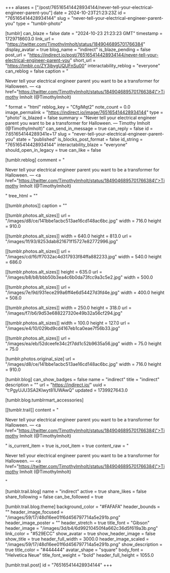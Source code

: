 +++
aliases = ["/post/765165414428934144/never-tell-your-electrical-engineer-parent-you"]
date = 2024-10-23T21:23:23Z
id = "765165414428934144"
slug = "never-tell-your-electrical-engineer-parent-you"
type = "tumblr-photo"

[tumblr]
can_blaze = false
date = "2024-10-23 21:23:23 GMT"
timestamp = 1729718603.0
link_url = "https://twitter.com/TimothyImholt/status/1849046895701766384"
display_avatar = true
blog_name = "indirect"
is_blaze_pending = false
post_url = "https://indirect.io/post/765165414428934144/never-tell-your-electrical-engineer-parent-you"
short_url = "https://tmblr.co/ZY3jbygUQUFnSu00"
interactability_reblog = "everyone"
can_reblog = false
caption = "<p>Never tell your electrical engineer parent you want to be a transformer for Halloween. — <a href=\"https://twitter.com/TimothyImholt/status/1849046895701766384\">Timothy Imholt (@TimothyImholt)</a></p>"
format = "html"
reblog_key = "CfgiMqt2"
note_count = 0.0
image_permalink = "https://indirect.io/image/765165414428934144"
type = "photo"
is_blazed = false
summary = "Never tell your electrical engineer parent you want to be a transformer for Halloween. — Timothy Imholt (@TimothyImholt)"
can_send_in_message = true
can_reply = false
id = 7.651654144289341e+17
slug = "never-tell-your-electrical-engineer-parent-you"
state = "published"
is_blocks_post_format = false
id_string = "765165414428934144"
interactability_blaze = "everyone"
should_open_in_legacy = true
can_like = false

[tumblr.reblog]
comment = "<p>Never tell your electrical engineer parent you want to be a transformer for Halloween. — <a href=\"https://twitter.com/TimothyImholt/status/1849046895701766384\">Timothy Imholt (@TimothyImholt)</a></p>"
tree_html = ""

[[tumblr.photos]]
caption = ""

[[tumblr.photos.alt_sizes]]
url = "/images/d8/ce/141bbe1acbc513ae16cd148ac6bc.jpg"
width = 716.0
height = 910.0

[[tumblr.photos.alt_sizes]]
width = 640.0
height = 813.0
url = "/images/1f/93/8253dab821671f15727e82772996.jpg"

[[tumblr.photos.alt_sizes]]
url = "/images/cd/f6/ff7032ac4d317933f84ffa882233.jpg"
width = 540.0
height = 686.0

[[tumblr.photos.alt_sizes]]
height = 635.0
url = "/images/b8/b8/bbb50b3ea4c6b0da73fcc9a3c5e2.jpg"
width = 500.0

[[tumblr.photos.alt_sizes]]
url = "/images/7e/9d/931ece299a6ff4e6d54427d3fd4e.jpg"
width = 400.0
height = 508.0

[[tumblr.photos.alt_sizes]]
width = 250.0
height = 318.0
url = "/images/f7/b6/9d53e688227320e49b32a56cf294.jpg"

[[tumblr.photos.alt_sizes]]
width = 100.0
height = 127.0
url = "/images/e4/10/029bd9cd4167eb1ca0eae7f56b33.jpg"

[[tumblr.photos.alt_sizes]]
url = "/images/ea/eb/52dceefe34c2f7dd1c52b9635a56.jpg"
width = 75.0
height = 75.0

[tumblr.photos.original_size]
url = "/images/d8/ce/141bbe1acbc513ae16cd148ac6bc.jpg"
width = 716.0
height = 910.0

[tumblr.blog]
can_show_badges = false
name = "indirect"
title = "indirect"
description = ""
url = "https://indirect.io/"
uuid = "t:PgyUJU3SA2Klwyt81UWAwQ"
updated = 1739927643.0

[tumblr.blog.tumblrmart_accessories]

[[tumblr.trail]]
content = "<p>Never tell your electrical engineer parent you want to be a transformer for Halloween. &mdash; <a href=\"https://twitter.com/TimothyImholt/status/1849046895701766384\">Timothy Imholt (@TimothyImholt)</a></p>"
is_current_item = true
is_root_item = true
content_raw = "<p>Never tell your electrical engineer parent you want to be a transformer for Halloween. — <a href=\"https://twitter.com/TimothyImholt/status/1849046895701766384\">Timothy Imholt (@TimothyImholt)</a></p>"

[tumblr.trail.blog]
name = "indirect"
active = true
share_likes = false
share_following = false
can_be_followed = true

[tumblr.trail.blog.theme]
background_color = "#FAFAFA"
header_bounds = ""
header_image_focused = "/images/59/17/48d16ee01f6d456797714a5e291b.png"
header_image_poster = ""
header_stretch = true
title_font = "Gibson"
header_image = "/images/3d/b4/6d99210450f4a662c36d5f619a3b.png"
link_color = "#529ECC"
show_avatar = true
show_header_image = false
show_title = true
header_full_width = 3000.0
header_image_scaled = "/images/59/17/48d16ee01f6d456797714a5e291b.png"
show_description = true
title_color = "#444444"
avatar_shape = "square"
body_font = "Helvetica Neue"
title_font_weight = "bold"
header_full_height = 1055.0

[tumblr.trail.post]
id = "765165414428934144"
+++

